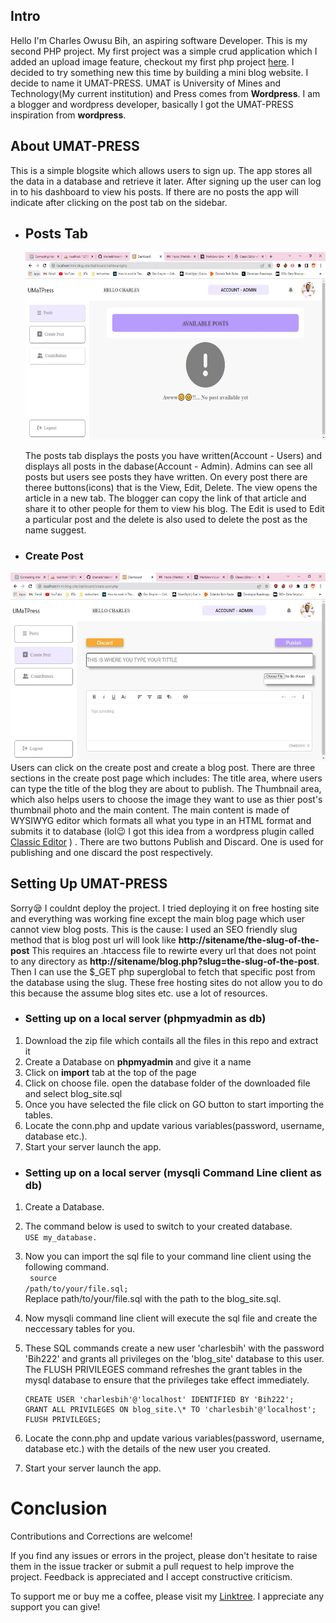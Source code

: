 ## Intro

Hello I'm Charles Owusu Bih, an aspiring software Developer. This is my second PHP project. My first project was a simple crud application which I added an upload image feature, checkout my first php project [here](http://charles-crud.infinityfreeapp.com/create.php). I decided to try something new this time by building a mini blog website. I decide to name it UMAT-PRESS. UMAT is University of Mines and Technology(My current institution) and Press comes from **Wordpress**. I am a blogger and wordpress developer, basically I got the UMAT-PRESS inspiration from **wordpress**.

## About UMAT-PRESS

This is a simple blogsite which allows users to sign up. The app stores all the data in a database and retrieve it later. After signing up the user can log in to his dashboard to view his posts. If there are no posts the app will indicate after clicking on the post tab on the sidebar.

- ## Posts Tab

  <img src="./mk-image/dashboard.JPG" width="600" height="300">

  The posts tab displays the posts you have written(Account - Users) and displays all posts in the dabase(Account - Admin). Admins can see all posts but users see posts they have written. On every post there are theree buttons(icons) that is the View, Edit, Delete. The view opens the article in a new tab. The blogger can copy the link of that article and share it to other people for them to view his blog. The Edit is used to Edit a particular post and the delete is also used to delete the post as the name suggest.

- ### Create Post
<img src="./mk-image/create.JPG" width="600" height="300">
  Users can click on the create post and create a blog post. There are three sections in the create post page which includes: The title area, where users can type the title of the blog they are about to publish. The Thumbnail area, which also helps users to choose the image they want to use as thier post's thumbnail photo and the main content. The main content is made of WYSIWYG editor which formats all what you type in an HTML format and submits it to database (lol😉 I got this idea from a wordpress plugin called <a href="https://wordpress.org/plugins/classic-editor/" title="Classic Editor">Classic Editor</a>
) . There are two buttons Publish and Discard. One is used for publishing and one discard the post respectively.

## Setting Up UMAT-PRESS

Sorry😪 I couldnt deploy the project. I tried deploying it on free hosting site and everything was working fine except the main blog page which user cannot view blog posts. This is the cause: I used an SEO friendly slug method that is blog post url will look like **http://sitename/the-slug-of-the-post** This requires an .htaccess file to rewirte every url that does not point to any directory as **http://sitename/blog.php?slug=the-slug-of-the-post**. Then I can use the $\_GET php superglobal to fetch that specific post from the database using the slug. These free hosting sites do not allow you to do this because the assume blog sites etc. use a lot of resources.

- ### Setting up on a local server (phpmyadmin as db)

1. Download the zip file which contails all the files in this repo and extract it
2. Create a Database on **phpmyadmin** and give it a name
3. Click on **import** tab at the top of the page
4. Click on choose file. open the database folder of the downloaded file and select blog_site.sql
5. Once you have selected the file click on GO button to start importing the tables.
6. Locate the conn.php and update various variables(password, username, database etc.).
7. Start your server launch the app.

- ### Setting up on a local server (mysqli Command Line client as db)

1.  Create a Database.
2.  The command below is used to switch to your created database.
    <br><code>USE my_database.</code><br>

3.  Now you can import the sql file to your command line client using the following command.<br>
    <code> source /path/to/your/file.sql;</code><br>
    Replace path/to/your/file.sql with the path to the blog_site.sql.

4.  Now mysqli command line client will execute the sql file and create the neccessary tables for you.

5.  These SQL commands create a new user 'charlesbih' with the password 'Bih222' and grants all privileges on the 'blog_site' database to this user. The FLUSH PRIVILEGES command refreshes the grant tables in the mysql database to ensure that the privileges take effect immediately.

        CREATE USER 'charlesbih'@'localhost' IDENTIFIED BY 'Bih222';
        GRANT ALL PRIVILEGES ON blog_site.\* TO 'charlesbih'@'localhost';
        FLUSH PRIVILEGES;

6.  Locate the conn.php and update various variables(password, username, database etc.) with the details of the new user you created.
7.  Start your server launch the app.

# Conclusion

Contributions and Corrections are welcome!

If you find any issues or errors in the project, please don't hesitate to raise them in the issue tracker or submit a pull request to help improve the project. Feedback is appreciated and I accept constructive criticism.

To support me or buy me a coffee, please visit my [Linktree](https://linktr.ee/charlesbihdev). I appreciate any support you can give!
